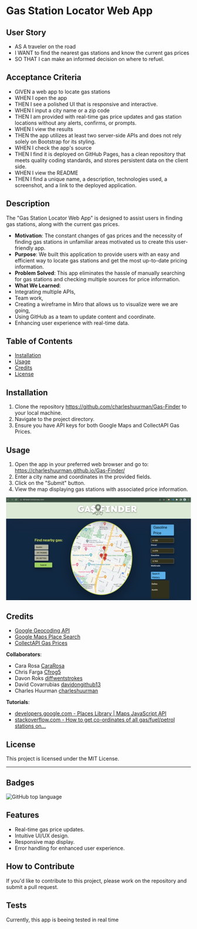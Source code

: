 # Gas Station Locator Web App

## User Story

- AS A traveler on the road
- I WANT to find the nearest gas stations and know the current gas prices
- SO THAT I can make an informed decision on where to refuel.

## Acceptance Criteria

- GIVEN a web app to locate gas stations
- WHEN I open the app
- THEN I see a polished UI that is responsive and interactive.
- WHEN I input a city name or a zip code
- THEN I am provided with real-time gas price updates and gas station locations without any alerts, confirms, or prompts.
- WHEN I view the results
- THEN the app utilizes at least two server-side APIs and does not rely solely on Bootstrap for its styling.
- WHEN I check the app's source
- THEN I find it is deployed on GitHub Pages, has a clean repository that meets quality coding standards, and stores persistent data on the client side.
- WHEN I view the README
- THEN I find a unique name, a description, technologies used, a screenshot, and a link to the deployed application.

## Description

The "Gas Station Locator Web App" is designed to assist users in finding gas stations, along with the current gas prices. 

- **Motivation**: The constant changes of gas prices and the necessity of finding gas stations in unfamiliar areas motivated us to create this user-friendly app.
- **Purpose**: We built this application to provide users with an easy and efficient way to locate gas stations and get the most up-to-date pricing information.
- **Problem Solved**: This app eliminates the hassle of manually searching for gas stations and checking multiple sources for price information.
- **What We Learned**: 
-   Integrating multiple APIs,
-   Team work,
-   Creating a wireframe in Miro that allows us to visualize were we are going, 
-   Using GitHub as a team to update content and coordinate.
-   Enhancing user experience with real-time data.

## Table of Contents

- [Installation](#installation)
- [Usage](#usage)
- [Credits](#credits)
- [License](#license)

## Installation

1. Clone the repository https://github.com/charleshuurman/Gas-Finder to your local machine.
2. Navigate to the project directory.
3. Ensure you have API keys for both Google Maps and CollectAPI Gas Prices.

## Usage

1. Open the app in your preferred web browser and go to: https://charleshuurman.github.io/Gas-Finder/
2. Enter a city name and coordinates in the provided fields.
3. Click on the "Submit" button.
4. View the map displaying gas stations with associated price information.

![Example Usage](./assets/images/GasFinderWebpage.png)

## Credits
- [Google Geocoding API](https://www.collectapi.com/api/gasPrice/gas-prices-api/fromCoordinates)
- [Google Maps Place Search](https://developers.google.com/maps/documentation/javascript/examples/place-search)
- [CollectAPI Gas Prices](https://www.collectapi.com/api/gasPrice/gas-prices-api)


**Collaborators**: 
- Cara Rosa [CaraRosa](https://github.com/CaraRosa)
- Chris Farga [Cfrog5](https://github.com/Cfrog5)
- Davon Roks [diffwentstrokes](https://github.com/diffwentstrokes)
- David Covarrubias [davidongithub13](https://github.com/davidongithub13)
- Charles Huurman [charleshuurman](https://github.com/charleshuurman)

**Tutorials**:
- [developers.google.com - Places Library | Maps JavaScript API](https://developers.google.com)
- [stackoverflow.com - How to get co-ordinates of all gas/fuel/petrol stations on...](https://stackoverflow.com)

## License

This project is licensed under the MIT License. 

---

## Badges

![GitHub top language](https://img.shields.io/github/languages/top/user/repository) 

## Features

- Real-time gas price updates.
- Intuitive UI/UX design.
- Responsive map display.
- Error handling for enhanced user experience.

## How to Contribute

If you'd like to contribute to this project, please work on the repository and submit a pull request.

## Tests

Currently, this app is beeing tested in real time

